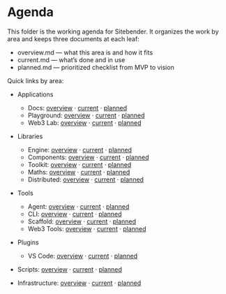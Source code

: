 # Agenda

This folder is the working agenda for Sitebender. It organizes the work by area and keeps three documents at each leaf:
- overview.md — what this area is and how it fits
- current.md — what’s done and in use
- planned.md — prioritized checklist from MVP to vision

Quick links by area:

- Applications
	- Docs: [overview](applications/docs/overview.md) · [current](applications/docs/current.md) · [planned](applications/docs/planned.md)
	- Playground: [overview](applications/playground/overview.md) · [current](applications/playground/current.md) · [planned](applications/playground/planned.md)
	- Web3 Lab: [overview](applications/web3-lab/overview.md) · [current](applications/web3-lab/current.md) · [planned](applications/web3-lab/planned.md)

- Libraries
	- Engine: [overview](libraries/engine/overview.md) · [current](libraries/engine/current.md) · [planned](libraries/engine/planned.md)
	- Components: [overview](libraries/components/overview.md) · [current](libraries/components/current.md) · [planned](libraries/components/planned.md)
	- Toolkit: [overview](libraries/toolkit/overview.md) · [current](libraries/toolkit/current.md) · [planned](libraries/toolkit/planned.md)
	- Maths: [overview](libraries/maths/overview.md) · [current](libraries/maths/current.md) · [planned](libraries/maths/planned.md)
	- Distributed: [overview](libraries/distributed/overview.md) · [current](libraries/distributed/current.md) · [planned](libraries/distributed/planned.md)

- Tools
	- Agent: [overview](tools/agent/overview.md) · [current](tools/agent/current.md) · [planned](tools/agent/planned.md)
	- CLI: [overview](tools/cli/overview.md) · [current](tools/cli/current.md) · [planned](tools/cli/planned.md)
	- Scaffold: [overview](tools/scaffold/overview.md) · [current](tools/scaffold/current.md) · [planned](tools/scaffold/planned.md)
	- Web3 Tools: [overview](tools/web3-tools/overview.md) · [current](tools/web3-tools/current.md) · [planned](tools/web3-tools/planned.md)

- Plugins
	- VS Code: [overview](plugins/vscode/overview.md) · [current](plugins/vscode/current.md) · [planned](plugins/vscode/planned.md)

- Scripts: [overview](scripts/overview.md) · [current](scripts/current.md) · [planned](scripts/planned.md)

- Infrastructure: [overview](infrastructure/overview.md) · [current](infrastructure/current.md) · [planned](infrastructure/planned.md)
